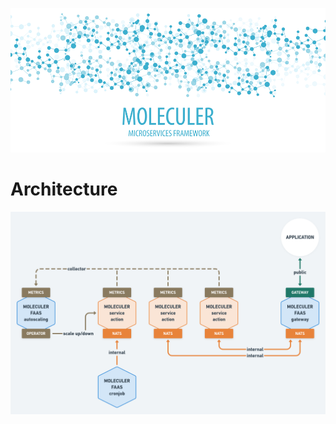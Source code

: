 [![Moleculer logo](./banner-moleculer.png)](https://moleculer.services/)

# Architecture

![Moleculer logo](./moleculer-faas.png)
